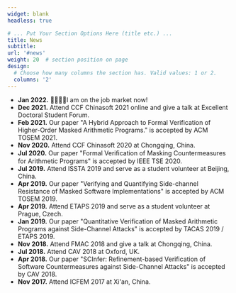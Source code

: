 ```yaml
---
widget: blank
headless: true

# ... Put Your Section Options Here (title etc.) ...
title: News 
subtitle:
url: '#news'
weight: 20  # section position on page
design:
  # Choose how many columns the section has. Valid values: 1 or 2.
  columns: '2'
---
```

- **Jan 2022.** :raising_hand_man::raising_hand_man:I am on the job market now!
- **Dec 2021.** Attend CCF Chinasoft 2021 online and give a talk at Excellent Doctoral Student Forum.
- **Feb 2021.** Our paper "A Hybrid Approach to Formal Verification of Higher-Order Masked Arithmetic Programs." is accepted by ACM TOSEM 2021.
- **Nov 2020.** Attend CCF Chinasoft 2020 at Chongqing, China.
- **Jul 2020.** Our paper "Formal Veriﬁcation of Masking Countermeasures for Arithmetic Programs" is accepted by IEEE TSE 2020.
- **Jul 2019.** Attend ISSTA 2019 and serve as a student volunteer at Beijing, China.
- **Apr 2019.** Our paper "Verifying and Quantifying Side-channel Resistance of Masked Software Implementations" is accepted by ACM TOSEM 2019.
- **Apr 2019.** Attend ETAPS 2019 and serve as a student volunteer at Prague, Czech.
- **Jan 2019.** Our paper "Quantitative Verification of Masked Arithmetic Programs against Side-Channel Attacks" is accepted by TACAS 2019 / ETAPS 2019.
- **Nov 2018.** Attend FMAC 2018 and give a talk at Chongqing, China.  
- **Jul 2018.** Attend CAV 2018 at Oxford, UK.  
- **Apr 2018.** Our paper "SCInfer: Refinement-based Verification of Software Countermeasures against Side-Channel Attacks" is accepted by CAV 2018. 
- **Nov 2017.** Attend ICFEM 2017 at Xi'an, China. 